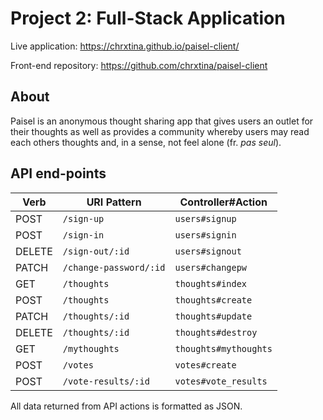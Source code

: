# Project 2: Full-Stack Application

Live application: https://chrxtina.github.io/paisel-client/

Front-end repository: https://github.com/chrxtina/paisel-client

## About

Paisel is an anonymous thought sharing app that gives users an outlet for their thoughts as well as provides a community whereby users may read each others thoughts and, in a sense, not feel alone (fr. *pas seul*).

## API end-points

| Verb   | URI Pattern            | Controller#Action     |
| ----   | -----------            | -----------------     |
| POST   | `/sign-up`             | `users#signup`        |
| POST   | `/sign-in`             | `users#signin`        |
| DELETE | `/sign-out/:id`        | `users#signout`       |
| PATCH  | `/change-password/:id` | `users#changepw`      |
| GET    | `/thoughts`            | `thoughts#index`      |
| POST   | `/thoughts`            | `thoughts#create`     |
| PATCH  | `/thoughts/:id`        | `thoughts#update`     |
| DELETE | `/thoughts/:id`        | `thoughts#destroy`    |
| GET    | `/mythoughts`          | `thoughts#mythoughts` |
| POST   | `/votes`               | `votes#create`        |
| POST   | `/vote-results/:id`    | `votes#vote_results`  |


All data returned from API actions is formatted as JSON.
